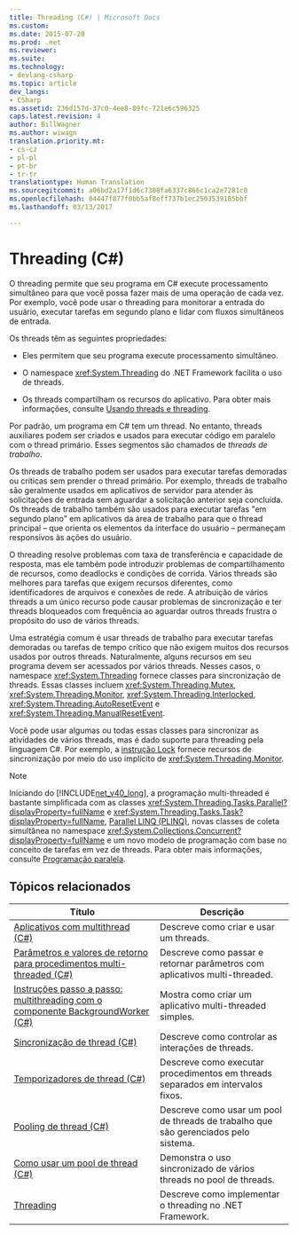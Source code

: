 ```yaml
---
title: Threading (C#) | Microsoft Docs
ms.custom: 
ms.date: 2015-07-20
ms.prod: .net
ms.reviewer: 
ms.suite: 
ms.technology:
- devlang-csharp
ms.topic: article
dev_langs:
- CSharp
ms.assetid: 236d157d-37c0-4ee8-89fc-721e6c596325
caps.latest.revision: 4
author: BillWagner
ms.author: wiwagn
translation.priority.mt:
- cs-cz
- pl-pl
- pt-br
- tr-tr
translationtype: Human Translation
ms.sourcegitcommit: a06bd2a17f1d6c7308fa6337c866c1ca2e7281c0
ms.openlocfilehash: 84447f877f0bb5af8eff737b1ec2503539185bbf
ms.lasthandoff: 03/13/2017

---
```

# <a name="threading-c"></a>Threading (C#)
O threading permite que seu programa em C# execute processamento simultâneo para que você possa fazer mais de uma operação de cada vez. Por exemplo, você pode usar o threading para monitorar a entrada do usuário, executar tarefas em segundo plano e lidar com fluxos simultâneos de entrada.  
  
 Os threads têm as seguintes propriedades:  
  
-   Eles permitem que seu programa execute processamento simultâneo.  
  
-   O namespace <xref:System.Threading> do .NET Framework facilita o uso de threads.  
  
-   Os threads compartilham os recursos do aplicativo. Para obter mais informações, consulte [Usando threads e threading](https://msdn.microsoft.com/library/e1dx6b2h).  
  
 Por padrão, um programa em C# tem um thread. No entanto, threads auxiliares podem ser criados e usados para executar código em paralelo com o thread primário. Esses segmentos são chamados de *threads de trabalho*.  
  
 Os threads de trabalho podem ser usados para executar tarefas demoradas ou críticas sem prender o thread primário. Por exemplo, threads de trabalho são geralmente usados em aplicativos de servidor para atender às solicitações de entrada sem aguardar a solicitação anterior seja concluída. Os threads de trabalho também são usados para executar tarefas "em segundo plano" em aplicativos da área de trabalho para que o thread principal – que orienta os elementos da interface do usuário – permaneçam responsivos às ações do usuário.  
  
 O threading resolve problemas com taxa de transferência e capacidade de resposta, mas ele também pode introduzir problemas de compartilhamento de recursos, como deadlocks e condições de corrida. Vários threads são melhores para tarefas que exigem recursos diferentes, como identificadores de arquivos e conexões de rede. A atribuição de vários threads a um único recurso pode causar problemas de sincronização e ter threads bloqueados com frequência ao aguardar outros threads frustra o propósito do uso de vários threads.  
  
 Uma estratégia comum é usar threads de trabalho para executar tarefas demoradas ou tarefas de tempo crítico que não exigem muitos dos recursos usados por outros threads. Naturalmente, alguns recursos em seu programa devem ser acessados por vários threads. Nesses casos, o namespace <xref:System.Threading> fornece classes para sincronização de threads. Essas classes incluem <xref:System.Threading.Mutex>, <xref:System.Threading.Monitor>, <xref:System.Threading.Interlocked>, <xref:System.Threading.AutoResetEvent> e <xref:System.Threading.ManualResetEvent>.  
  
 Você pode usar algumas ou todas essas classes para sincronizar as atividades de vários threads, mas é dado suporte para threading pela linguagem C#. Por exemplo, a [instrução Lock](../../../../csharp/language-reference/keywords/lock-statement.md) fornece recursos de sincronização por meio do uso implícito de <xref:System.Threading.Monitor>.  
  
> [!NOTE]
>  Iniciando do [!INCLUDE[net_v40_long](../../../../csharp/programming-guide/concepts/threading/includes/net_v40_long_md.md)], a programação multi-threaded é bastante simplificada com as classes <xref:System.Threading.Tasks.Parallel?displayProperty=fullName> e <xref:System.Threading.Tasks.Task?displayProperty=fullName>, [Parallel LINQ (PLINQ)](https://msdn.microsoft.com/library/dd460688), novas classes de coleta simultânea no namespace <xref:System.Collections.Concurrent?displayProperty=fullName> e um novo modelo de programação com base no conceito de tarefas em vez de threads. Para obter mais informações, consulte [Programação paralela](https://msdn.microsoft.com/library/dd460693).  
  
## <a name="related-topics"></a>Tópicos relacionados  
  
|Título|Descrição|  
|-----------|-----------------|  
|[Aplicativos com multithread (C#)](../../../../csharp/programming-guide/concepts/threading/multithreaded-applications.md)|Descreve como criar e usar um threads.|  
|[Parâmetros e valores de retorno para procedimentos multi-threaded (C#)](../../../../csharp/programming-guide/concepts/threading/parameters-and-return-values-for-multithreaded-procedures.md)|Descreve como passar e retornar parâmetros com aplicativos multi-threaded.|  
|[Instruções passo a passo: multithreading com o componente BackgroundWorker (C#)](../../../../csharp/programming-guide/concepts/threading/walkthrough-multithreading-with-the-backgroundworker-component.md)|Mostra como criar um aplicativo multi-threaded simples.|  
|[Sincronização de thread (C#)](../../../../csharp/programming-guide/concepts/threading/thread-synchronization.md)|Descreve como controlar as interações de threads.|  
|[Temporizadores de thread (C#)](../../../../csharp/programming-guide/concepts/threading/thread-timers.md)|Descreve como executar procedimentos em threads separados em intervalos fixos.|  
|[Pooling de thread (C#)](../../../../csharp/programming-guide/concepts/threading/thread-pooling.md)|Descreve como usar um pool de threads de trabalho que são gerenciados pelo sistema.|  
|[Como usar um pool de thread (C#)](../../../../csharp/programming-guide/concepts/threading/how-to-use-a-thread-pool.md)|Demonstra o uso sincronizado de vários threads no pool de threads.|  
|[Threading](https://msdn.microsoft.com/library/3e8s7xdd)|Descreve como implementar o threading no .NET Framework.|
